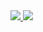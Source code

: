
   
<a href="https://www.linkedin.com/in/joshblaz/">
   <img src="http://files.softicons.com/download/social-media-icons/ios-8-style-social-media-icons-by-design-bolts/png/96x96/Linkedin-Icon.png">
</a>

<a href="https://github.com/jblazzy">
   <img src="http://files.softicons.com/download/social-media-icons/ios-8-style-social-media-icons-by-design-bolts/png/96x96/Github-Icon.png">
</a>

